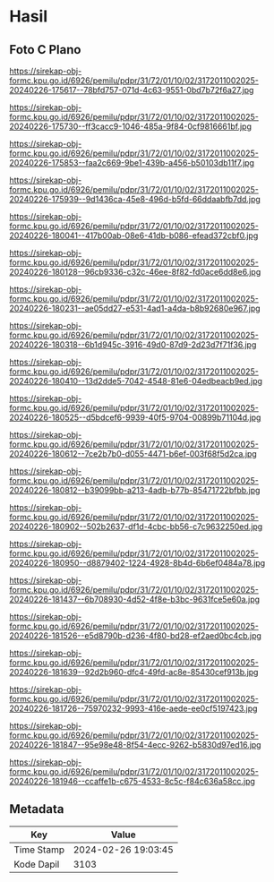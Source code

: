 # Hasil

## Foto C Plano

https://sirekap-obj-formc.kpu.go.id/6926/pemilu/pdpr/31/72/01/10/02/3172011002025-20240226-175617--78bfd757-071d-4c63-9551-0bd7b72f6a27.jpg

https://sirekap-obj-formc.kpu.go.id/6926/pemilu/pdpr/31/72/01/10/02/3172011002025-20240226-175730--ff3cacc9-1046-485a-9f84-0cf9816661bf.jpg

https://sirekap-obj-formc.kpu.go.id/6926/pemilu/pdpr/31/72/01/10/02/3172011002025-20240226-175853--faa2c669-9be1-439b-a456-b50103db11f7.jpg

https://sirekap-obj-formc.kpu.go.id/6926/pemilu/pdpr/31/72/01/10/02/3172011002025-20240226-175939--9d1436ca-45e8-496d-b5fd-66ddaabfb7dd.jpg

https://sirekap-obj-formc.kpu.go.id/6926/pemilu/pdpr/31/72/01/10/02/3172011002025-20240226-180041--417b00ab-08e6-41db-b086-efead372cbf0.jpg

https://sirekap-obj-formc.kpu.go.id/6926/pemilu/pdpr/31/72/01/10/02/3172011002025-20240226-180128--96cb9336-c32c-46ee-8f82-fd0ace6dd8e6.jpg

https://sirekap-obj-formc.kpu.go.id/6926/pemilu/pdpr/31/72/01/10/02/3172011002025-20240226-180231--ae05dd27-e531-4ad1-a4da-b8b92680e967.jpg

https://sirekap-obj-formc.kpu.go.id/6926/pemilu/pdpr/31/72/01/10/02/3172011002025-20240226-180318--6b1d945c-3916-49d0-87d9-2d23d7f71f36.jpg

https://sirekap-obj-formc.kpu.go.id/6926/pemilu/pdpr/31/72/01/10/02/3172011002025-20240226-180410--13d2dde5-7042-4548-81e6-04edbeacb9ed.jpg

https://sirekap-obj-formc.kpu.go.id/6926/pemilu/pdpr/31/72/01/10/02/3172011002025-20240226-180525--d5bdcef6-9939-40f5-9704-00899b71104d.jpg

https://sirekap-obj-formc.kpu.go.id/6926/pemilu/pdpr/31/72/01/10/02/3172011002025-20240226-180612--7ce2b7b0-d055-4471-b6ef-003f68f5d2ca.jpg

https://sirekap-obj-formc.kpu.go.id/6926/pemilu/pdpr/31/72/01/10/02/3172011002025-20240226-180812--b39099bb-a213-4adb-b77b-85471722bfbb.jpg

https://sirekap-obj-formc.kpu.go.id/6926/pemilu/pdpr/31/72/01/10/02/3172011002025-20240226-180902--502b2637-df1d-4cbc-bb56-c7c9632250ed.jpg

https://sirekap-obj-formc.kpu.go.id/6926/pemilu/pdpr/31/72/01/10/02/3172011002025-20240226-180950--d8879402-1224-4928-8b4d-6b6ef0484a78.jpg

https://sirekap-obj-formc.kpu.go.id/6926/pemilu/pdpr/31/72/01/10/02/3172011002025-20240226-181437--6b708930-4d52-4f8e-b3bc-9631fce5e60a.jpg

https://sirekap-obj-formc.kpu.go.id/6926/pemilu/pdpr/31/72/01/10/02/3172011002025-20240226-181526--e5d8790b-d236-4f80-bd28-ef2aed0bc4cb.jpg

https://sirekap-obj-formc.kpu.go.id/6926/pemilu/pdpr/31/72/01/10/02/3172011002025-20240226-181639--92d2b960-dfc4-49fd-ac8e-85430cef913b.jpg

https://sirekap-obj-formc.kpu.go.id/6926/pemilu/pdpr/31/72/01/10/02/3172011002025-20240226-181726--75970232-9993-416e-aede-ee0cf5197423.jpg

https://sirekap-obj-formc.kpu.go.id/6926/pemilu/pdpr/31/72/01/10/02/3172011002025-20240226-181847--95e98e48-8f54-4ecc-9262-b5830d97ed16.jpg

https://sirekap-obj-formc.kpu.go.id/6926/pemilu/pdpr/31/72/01/10/02/3172011002025-20240226-181946--ccaffe1b-c675-4533-8c5c-f84c636a58cc.jpg


## Metadata

| Key        | Value               |
| ---------- | ------------------- |
| Time Stamp | 2024-02-26 19:03:45 |
| Kode Dapil | 3103                |



